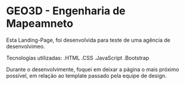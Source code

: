 # GEO3D - Engenharia de Mapeamneto

Esta Landing-Page, foi desenvolvida para teste de uma agência de desenvolvimeo.

Tecnologias utilizadas:
  .HTML
  .CSS
  .JavaScript
  .Bootstrap

Durante o desenvolvimente, foquei em deixar a página o mais próximo possível, em relação ao template passado pela equipe de design. 
